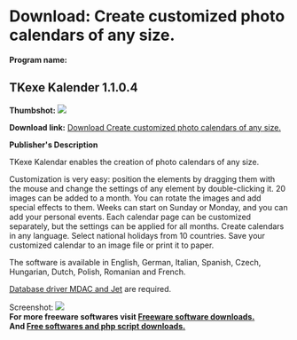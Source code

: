 # Download: Create customized photo calendars of any size.

**Program name:**

## TKexe Kalender 1.1.0.4

  
**Thumbshot:** ![](http://www.freewarefiles.com/screenshot/tke_kalendar_md.jpg)   
  
**Download link:** [Download Create customized photo calendars of any size.](http://freesoftwares.boysofts.com/TKexe-Kalender_program_12938.html)  
  


**Publisher's Description**  
  


TKexe Kalendar enables the creation of photo calendars of any size. 

Customization is very easy: position the elements by dragging them with the mouse and change the settings of any element by double-clicking it. 20 images can be added to a month. You can rotate the images and add special effects to them. Weeks can start on Sunday or Monday, and you can add your personal events. Each calendar page can be customized separately, but the settings can be applied for all months. Create calendars in any language. Select national holidays from 10 countries. Save your customized calendar to an image file or print it to paper. 

The software is available in English, German, Italian, Spanish, Czech, Hungarian, Dutch, Polish, Romanian and French.

[Database driver MDAC and Jet](http://msdn.microsoft.com/data/downloads/updates/default.aspx) are required.

  
  
Screenshot: ![](http://www.freewarefiles.com/screenshot/tke_kalendar.jpg)   
**For more freeware softwares visit [Freeware software downloads.](http://freesoftwares.boysofts.com/)**   
**And [Free softwares and php script downloads.](http://www.boysofts.com/)**
